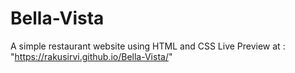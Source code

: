 # Bella-Vista
A simple restaurant website using HTML and CSS 
Live Preview at : "https://rakusirvi.github.io/Bella-Vista/"

